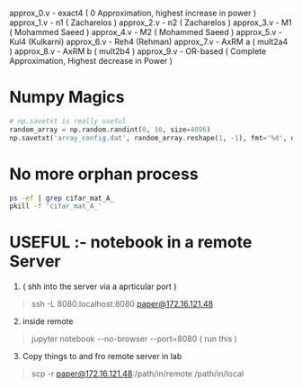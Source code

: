 approx_0.v    - exact4 ( 0 Approximation, highest increase in power )
approx_1.v    - n1 ( Zacharelos )
approx_2.v    - n2 ( Zacharelos )
approx_3.v    - M1 ( Mohammed Saeed )
approx_4.v    - M2 ( Mohammed Saeed )
approx_5.v    - Kul4 (Kulkarni)
approx_6.v    - Reh4 (Rehman)
approx_7.v    - AxRM a ( mult2a4 )
approx_8.v    - AxRM b ( mult2b4 )
approx_9.v    - OR-based ( Complete Approximation, Highest decrease in Power )

# Numpy Magics
```py
# np.savetxt is really useful
random_array = np.random.randint(0, 10, size=4096)
np.savetxt('array_config.dat', random_array.reshape(1, -1), fmt='%d', delimiter=' ')
```

# No more orphan process
```sh
ps -ef | grep cifar_mat_A_
pkill -f 'cifar_mat_A_'
```


# USEFUL :- notebook in a remote Server
1. ( shh into the server via a aprticular port )
> ssh -L 8080:localhost:8080 paper@172.16.121.48  
2. inside remote 
> jupyter notebook --no-browser --port=8080 ( run this )
3. Copy things to and fro remote server in lab
>  scp -r  paper@172.16.121.48:/path/in/remote /path/in/local